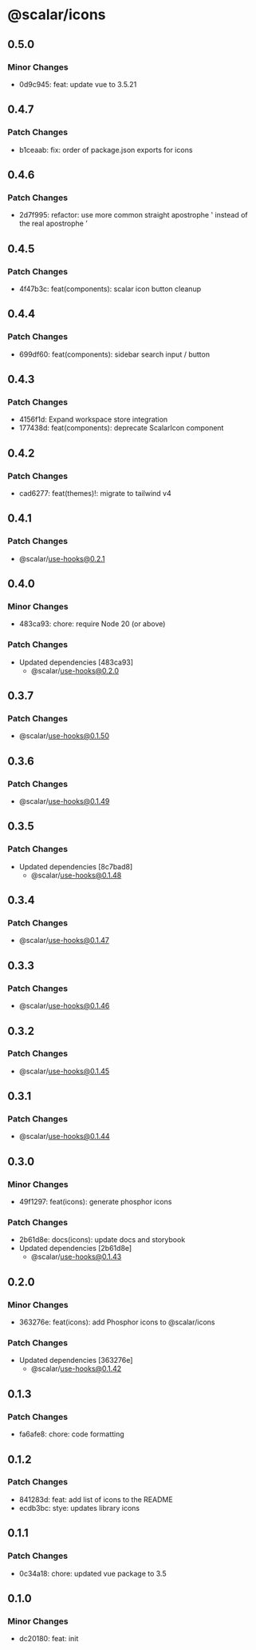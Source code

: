 # @scalar/icons

## 0.5.0

### Minor Changes

- 0d9c945: feat: update vue to 3.5.21

## 0.4.7

### Patch Changes

- b1ceaab: fix: order of package.json exports for icons

## 0.4.6

### Patch Changes

- 2d7f995: refactor: use more common straight apostrophe ' instead of the real apostrophe ’

## 0.4.5

### Patch Changes

- 4f47b3c: feat(components): scalar icon button cleanup

## 0.4.4

### Patch Changes

- 699df60: feat(components): sidebar search input / button

## 0.4.3

### Patch Changes

- 4156f1d: Expand workspace store integration
- 177438d: feat(components): deprecate ScalarIcon component

## 0.4.2

### Patch Changes

- cad6277: feat(themes)!: migrate to tailwind v4

## 0.4.1

### Patch Changes

- @scalar/use-hooks@0.2.1

## 0.4.0

### Minor Changes

- 483ca93: chore: require Node 20 (or above)

### Patch Changes

- Updated dependencies [483ca93]
  - @scalar/use-hooks@0.2.0

## 0.3.7

### Patch Changes

- @scalar/use-hooks@0.1.50

## 0.3.6

### Patch Changes

- @scalar/use-hooks@0.1.49

## 0.3.5

### Patch Changes

- Updated dependencies [8c7bad8]
  - @scalar/use-hooks@0.1.48

## 0.3.4

### Patch Changes

- @scalar/use-hooks@0.1.47

## 0.3.3

### Patch Changes

- @scalar/use-hooks@0.1.46

## 0.3.2

### Patch Changes

- @scalar/use-hooks@0.1.45

## 0.3.1

### Patch Changes

- @scalar/use-hooks@0.1.44

## 0.3.0

### Minor Changes

- 49f1297: feat(icons): generate phosphor icons

### Patch Changes

- 2b61d8e: docs(icons): update docs and storybook
- Updated dependencies [2b61d8e]
  - @scalar/use-hooks@0.1.43

## 0.2.0

### Minor Changes

- 363276e: feat(icons): add Phosphor icons to @scalar/icons

### Patch Changes

- Updated dependencies [363276e]
  - @scalar/use-hooks@0.1.42

## 0.1.3

### Patch Changes

- fa6afe8: chore: code formatting

## 0.1.2

### Patch Changes

- 841283d: feat: add list of icons to the README
- ecdb3bc: stye: updates library icons

## 0.1.1

### Patch Changes

- 0c34a18: chore: updated vue package to 3.5

## 0.1.0

### Minor Changes

- dc20180: feat: init
